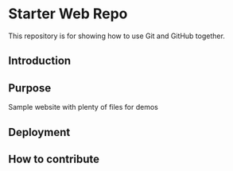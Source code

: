 # Starter Web Repo

This repository is for showing how to use Git and GitHub together.

## Introduction

## Purpose

Sample website with plenty of files for demos

## Deployment

## How to contribute
